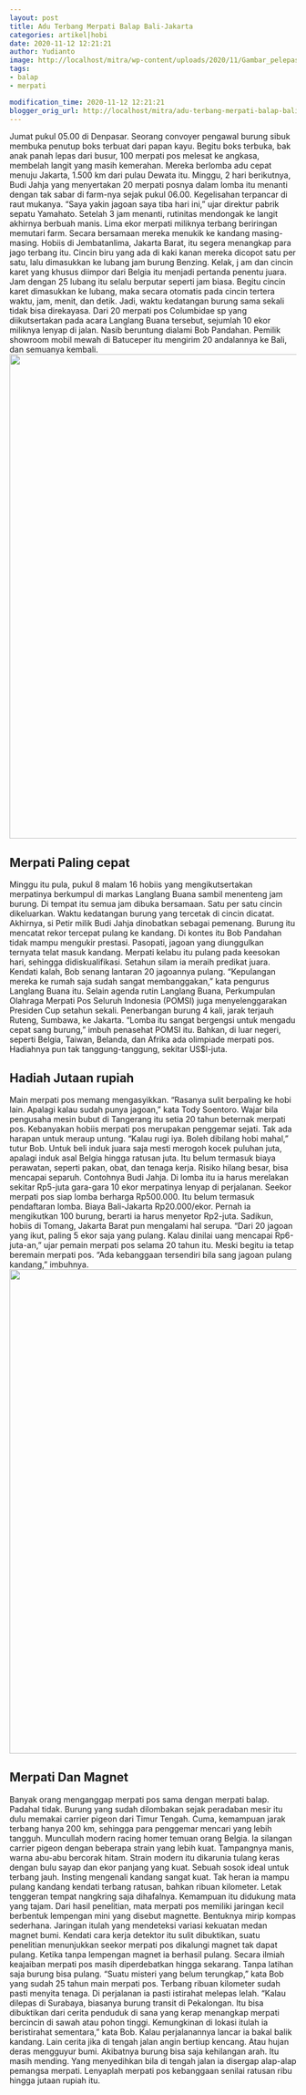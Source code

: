 ```yaml
---
layout: post
title: Adu Terbang Merpati Balap Bali-Jakarta
categories: artikel|hobi
date: 2020-11-12 12:21:21
author: Yudianto
image: http://localhost/mitra/wp-content/uploads/2020/11/Gambar_pelepasan_1280x677.jpg
tags:
- balap
- merpati

modification_time: 2020-11-12 12:21:21
blogger_orig_url: http://localhost/mitra/adu-terbang-merpati-balap-bali-jakarta.html
---
```


Jumat pukul 05.00 di Denpasar. Seorang convoyer pengawal burung sibuk membuka penutup boks terbuat dari papan kayu. Begitu boks terbuka, bak anak panah lepas dari busur, 100 merpati pos melesat ke angkasa, membelah langit yang masih kemerahan. Mereka berlomba adu cepat menuju Jakarta, 1.500 km dari pulau Dewata itu.
Minggu, 2 hari berikutnya, Budi Jahja yang menyertakan 20 merpati posnya dalam lomba itu menanti dengan tak sabar di farm-nya sejak pukul 06.00. Kegelisahan terpancar di raut mukanya. “Saya yakin jagoan saya tiba hari ini,” ujar direktur pabrik sepatu Yamahato. Setelah 3 jam menanti, rutinitas mendongak ke langit akhirnya berbuah manis. Lima ekor merpati miliknya terbang beriringan memutari farm. Secara bersamaan mereka menukik ke kandang masing-masing.
Hobiis di Jembatanlima, Jakarta Barat, itu segera menangkap para jago terbang itu. Cincin biru yang ada di kaki kanan mereka dicopot satu per satu, lalu dimasukkan ke lubang jam burung Benzing. Kelak, j am dan cincin karet yang khusus diimpor dari Belgia itu menjadi pertanda penentu juara. Jam dengan 25 lubang itu selalu berputar seperti jam biasa. Begitu cincin karet dimasukkan ke lubang, maka secara otomatis pada cincin tertera waktu, jam, menit, dan detik. Jadi, waktu kedatangan burung sama sekali tidak bisa direkayasa.
Dari 20 merpati pos Columbidae sp yang diikutsertakan pada acara Langlang Buana tersebut, sejumlah 10 ekor miliknya lenyap di jalan. Nasib beruntung dialami Bob Pandahan. Pemilik showroom mobil mewah di Batuceper itu mengirim 20 andalannya ke Bali, dan semuanya kembali.
<a href="http://127.0.0.1/mitra/wp-content/uploads/2020/11/adu-Merpati-Balap.jpg"><img class="aligncenter wp-image-20484 size-full" src="http://127.0.0.1/mitra/wp-content/uploads/2020/11/adu-Merpati-Balap.jpg" alt="" width="1511" height="850" /></a>
<h2 id="cepat">Merpati Paling cepat</h2>
Minggu itu pula, pukul 8 malam 16 hobiis yang mengikutsertakan merpatinya berkumpul di markas Langlang Buana sambil menenteng jam burung. Di tempat itu semua jam dibuka bersamaan. Satu per satu cincin dikeluarkan. Waktu kedatangan burung yang tercetak di cincin dicatat. Akhirnya, si Petir milik Budi Jahja dinobatkan sebagai pemenang. Burung itu mencatat rekor tercepat pulang ke kandang.
Di kontes itu Bob Pandahan tidak mampu mengukir prestasi. Pasopati, jagoan yang diunggulkan ternyata telat masuk kandang. Merpati kelabu itu pulang pada keesokan hari, sehingga didiskualifikasi. Setahun silam ia meraih predikat juara. Kendati kalah, Bob senang lantaran 20 jagoannya pulang.
“Kepulangan mereka ke rumah saja sudah sangat membanggakan,” kata pengurus Langlang Buana itu.
Selain agenda rutin Langlang Buana, Perkumpulan Olahraga Merpati Pos Seluruh Indonesia (POMSI) juga menyelenggarakan Presiden Cup setahun sekali. Penerbangan burung 4 kali, jarak terjauh Ruteng, Sumbawa, ke Jakarta. “Lomba itu sangat bergengsi untuk mengadu cepat sang burung,” imbuh penasehat POMSI itu. Bahkan, di luar negeri, seperti Belgia, Taiwan, Belanda, dan Afrika ada olimpiade merpati pos. Hadiahnya pun tak tanggung-tanggung, sekitar US$l-juta.
<h2 id="Jutaan">Hadiah Jutaan rupiah</h2>
Main merpati pos memang mengasyikkan. “Rasanya sulit berpaling ke hobi lain. Apalagi kalau sudah punya jagoan,” kata Tody Soentoro. Wajar bila pengusaha mesin bubut di Tangerang itu setia 20 tahun beternak merpati pos.
Kebanyakan hobiis merpati pos merupakan penggemar sejati. Tak ada harapan untuk meraup untung. “Kalau rugi iya. Boleh dibilang hobi mahal,” tutur Bob. Untuk beli induk juara saja mesti merogoh kocek puluhan juta, apalagi induk asal Belgia hingga ratusan juta. Itu belum termasuk biaya perawatan, seperti pakan, obat, dan tenaga kerja. Risiko hilang besar, bisa mencapai separuh.
Contohnya Budi Jahja. Di lomba itu ia harus merelakan sekitar Rp5-juta gara-gara 10 ekor merpatinya lenyap di perjalanan. Seekor merpati pos siap lomba berharga Rp500.000. Itu belum termasuk pendaftaran lomba. Biaya Bali-Jakarta Rp20.000/ekor. Pernah ia mengikutkan 100 burung, berarti ia harus menyetor Rp2-juta.
Sadikun, hobiis di Tomang, Jakarta Barat pun mengalami hal serupa. “Dari 20 jagoan yang ikut, paling 5 ekor saja yang pulang. Kalau dinilai uang mencapai Rp6-juta-an,” ujar pemain merpati pos selama 20 tahun itu. Meski begitu ia tetap beremain merpati pos. “Ada kebanggaan tersendiri bila sang jagoan pulang kandang,” imbuhnya.
<a href="http://127.0.0.1/mitra/wp-content/uploads/2020/11/Merpati-Balap.jpg"><img class="aligncenter wp-image-20483 size-full" src="http://127.0.0.1/mitra/wp-content/uploads/2020/11/Merpati-Balap.jpg" alt="" width="1511" height="850" /></a>
<h2 id="Magnet">Merpati Dan Magnet</h2>
Banyak orang menganggap merpati pos sama dengan merpati balap. Padahal tidak. Burung yang sudah dilombakan sejak peradaban mesir itu dulu memakai carrier pigeon dari Timur Tengah. Cuma, kemampuan jarak terbang hanya 200 km, sehingga para penggemar mencari yang lebih tangguh. Muncullah modern racing homer temuan orang Belgia. Ia silangan carrier pigeon dengan beberapa strain yang lebih kuat. Tampangnya manis, warna abu-abu bercorak hitam.
Strain modern itu dikarunia tulang keras dengan bulu sayap dan ekor panjang yang kuat. Sebuah sosok ideal untuk terbang jauh. Insting mengenali kandang sangat kuat. Tak heran ia mampu pulang kandang kendati terbang ratusan, bahkan ribuan kilometer. Letak tenggeran tempat nangkring saja dihafalnya.
Kemampuan itu didukung mata yang tajam. Dari hasil penelitian, mata merpati pos memiliki jaringan kecil berbentuk lempengan mini yang disebut magnette. Bentuknya mirip kompas sederhana. Jaringan itulah yang mendeteksi variasi kekuatan medan magnet bumi.
Kendati cara kerja detektor itu sulit dibuktikan, suatu penelitian menunjukkan seekor merpati pos dikalungi magnet tak dapat pulang. Ketika tanpa lempengan magnet ia berhasil pulang. Secara ilmiah keajaiban merpati pos masih diperdebatkan hingga sekarang. Tanpa latihan saja burung bisa pulang. “Suatu misteri yang belum terungkap,” kata Bob yang sudah 25 tahun main merpati pos.
Terbang ribuan kilometer sudah pasti menyita tenaga. Di perjalanan ia pasti istirahat melepas lelah. “Kalau dilepas di Surabaya, biasanya burung transit di Pekalongan. Itu bisa dibuktikan dari cerita penduduk di sana yang kerap menangkap merpati bercincin di sawah atau pohon tinggi. Kemungkinan di lokasi itulah ia beristirahat sementara,” kata Bob.
Kalau perjalanannya lancar ia bakal balik kandang. Lain cerita jika di tengah jalan angin bertiup kencang. Atau hujan deras mengguyur bumi. Akibatnya burung bisa saja kehilangan arah. Itu masih mending. Yang menyedihkan bila di tengah jalan ia disergap alap-alap pemangsa merpati. Lenyaplah merpati pos kebanggaan senilai ratusan ribu hingga jutaan rupiah itu.
